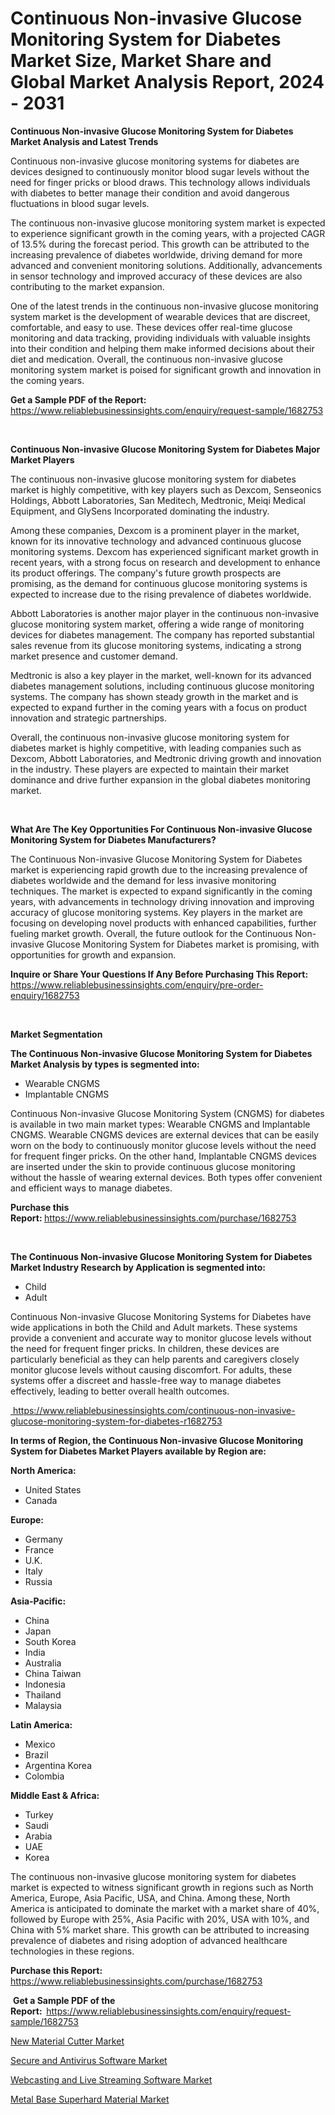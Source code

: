 <p><h1>Continuous Non-invasive Glucose Monitoring System for Diabetes Market Size, Market Share and Global Market Analysis Report, 2024 - 2031</h1></p><p><strong>Continuous Non-invasive Glucose Monitoring System for Diabetes Market Analysis and Latest Trends</strong></p>
<p><p>Continuous non-invasive glucose monitoring systems for diabetes are devices designed to continuously monitor blood sugar levels without the need for finger pricks or blood draws. This technology allows individuals with diabetes to better manage their condition and avoid dangerous fluctuations in blood sugar levels.</p><p>The continuous non-invasive glucose monitoring system market is expected to experience significant growth in the coming years, with a projected CAGR of 13.5% during the forecast period. This growth can be attributed to the increasing prevalence of diabetes worldwide, driving demand for more advanced and convenient monitoring solutions. Additionally, advancements in sensor technology and improved accuracy of these devices are also contributing to the market expansion.</p><p>One of the latest trends in the continuous non-invasive glucose monitoring system market is the development of wearable devices that are discreet, comfortable, and easy to use. These devices offer real-time glucose monitoring and data tracking, providing individuals with valuable insights into their condition and helping them make informed decisions about their diet and medication. Overall, the continuous non-invasive glucose monitoring system market is poised for significant growth and innovation in the coming years.</p></p>
<p><strong>Get a Sample PDF of the Report:&nbsp;</strong> <a href="https://www.reliablebusinessinsights.com/enquiry/request-sample/1682753">https://www.reliablebusinessinsights.com/enquiry/request-sample/1682753</a></p>
<p>&nbsp;</p>
<p><strong>Continuous Non-invasive Glucose Monitoring System for Diabetes Major Market Players</strong></p>
<p><p>The continuous non-invasive glucose monitoring system for diabetes market is highly competitive, with key players such as Dexcom, Senseonics Holdings, Abbott Laboratories, San Meditech, Medtronic, Meiqi Medical Equipment, and GlySens Incorporated dominating the industry. </p><p>Among these companies, Dexcom is a prominent player in the market, known for its innovative technology and advanced continuous glucose monitoring systems. Dexcom has experienced significant market growth in recent years, with a strong focus on research and development to enhance its product offerings. The company's future growth prospects are promising, as the demand for continuous glucose monitoring systems is expected to increase due to the rising prevalence of diabetes worldwide.</p><p>Abbott Laboratories is another major player in the continuous non-invasive glucose monitoring system market, offering a wide range of monitoring devices for diabetes management. The company has reported substantial sales revenue from its glucose monitoring systems, indicating a strong market presence and customer demand.</p><p>Medtronic is also a key player in the market, well-known for its advanced diabetes management solutions, including continuous glucose monitoring systems. The company has shown steady growth in the market and is expected to expand further in the coming years with a focus on product innovation and strategic partnerships.</p><p>Overall, the continuous non-invasive glucose monitoring system for diabetes market is highly competitive, with leading companies such as Dexcom, Abbott Laboratories, and Medtronic driving growth and innovation in the industry. These players are expected to maintain their market dominance and drive further expansion in the global diabetes monitoring market.</p></p>
<p>&nbsp;</p>
<p><strong>What Are The Key Opportunities For Continuous Non-invasive Glucose Monitoring System for Diabetes Manufacturers?</strong></p>
<p><p>The Continuous Non-invasive Glucose Monitoring System for Diabetes market is experiencing rapid growth due to the increasing prevalence of diabetes worldwide and the demand for less invasive monitoring techniques. The market is expected to expand significantly in the coming years, with advancements in technology driving innovation and improving accuracy of glucose monitoring systems. Key players in the market are focusing on developing novel products with enhanced capabilities, further fueling market growth. Overall, the future outlook for the Continuous Non-invasive Glucose Monitoring System for Diabetes market is promising, with opportunities for growth and expansion.</p></p>
<p><strong>Inquire or Share Your Questions If Any Before Purchasing This Report:</strong> <a href="https://www.reliablebusinessinsights.com/enquiry/pre-order-enquiry/1682753">https://www.reliablebusinessinsights.com/enquiry/pre-order-enquiry/1682753</a></p>
<p>&nbsp;</p>
<p><strong>Market Segmentation</strong></p>
<p><strong>The Continuous Non-invasive Glucose Monitoring System for Diabetes Market Analysis by types is segmented into:</strong></p>
<p><ul><li>Wearable CNGMS</li><li>Implantable CNGMS</li></ul></p>
<p><p>Continuous Non-invasive Glucose Monitoring System (CNGMS) for diabetes is available in two main market types: Wearable CNGMS and Implantable CNGMS. Wearable CNGMS devices are external devices that can be easily worn on the body to continuously monitor glucose levels without the need for frequent finger pricks. On the other hand, Implantable CNGMS devices are inserted under the skin to provide continuous glucose monitoring without the hassle of wearing external devices. Both types offer convenient and efficient ways to manage diabetes.</p></p>
<p><strong>Purchase this Report:&nbsp;</strong><a href="https://www.reliablebusinessinsights.com/purchase/1682753">https://www.reliablebusinessinsights.com/purchase/1682753</a></p>
<p>&nbsp;</p>
<p><strong>The Continuous Non-invasive Glucose Monitoring System for Diabetes Market Industry Research by Application is segmented into:</strong></p>
<p><ul><li>Child</li><li>Adult</li></ul></p>
<p><p>Continuous Non-invasive Glucose Monitoring Systems for Diabetes have wide applications in both the Child and Adult markets. These systems provide a convenient and accurate way to monitor glucose levels without the need for frequent finger pricks. In children, these devices are particularly beneficial as they can help parents and caregivers closely monitor glucose levels without causing discomfort. For adults, these systems offer a discreet and hassle-free way to manage diabetes effectively, leading to better overall health outcomes.</p></p>
<p><a href="https://www.reliablebusinessinsights.com/continuous-non-invasive-glucose-monitoring-system-for-diabetes-r1682753">&nbsp;https://www.reliablebusinessinsights.com/continuous-non-invasive-glucose-monitoring-system-for-diabetes-r1682753</a></p>
<p><strong>In terms of Region, the Continuous Non-invasive Glucose Monitoring System for Diabetes Market Players available by Region are:</strong></p>
<p>
    <p> <strong> North America: </strong>
        <ul>
            <li>United States</li>
            <li>Canada</li>
        </ul>
        </p> 
    <p> <strong> Europe: </strong>
        <ul>
            <li>Germany</li>
            <li>France</li>
            <li>U.K.</li>
            <li>Italy</li>
            <li>Russia</li>
        </ul>
        </p> 
    <p> <strong> Asia-Pacific: </strong>
        <ul>
            <li>China</li>
            <li>Japan</li>
            <li>South Korea</li>
            <li>India</li>
            <li>Australia</li>
            <li>China Taiwan</li>
            <li>Indonesia</li>
            <li>Thailand</li>
            <li>Malaysia</li>
        </ul>
        </p> 
    <p> <strong> Latin America: </strong>
        <ul>
            <li>Mexico</li>
            <li>Brazil</li>
            <li>Argentina Korea</li>
            <li>Colombia</li>
        </ul>
        </p> 
    <p> <strong> Middle East & Africa: </strong>
        <ul>
            <li>Turkey</li>
            <li>Saudi</li>
            <li>Arabia</li>
            <li>UAE</li>
            <li>Korea</li>
        </ul>
    </p>
    </p>
<p><p>The continuous non-invasive glucose monitoring system for diabetes market is expected to witness significant growth in regions such as North America, Europe, Asia Pacific, USA, and China. Among these, North America is anticipated to dominate the market with a market share of 40%, followed by Europe with 25%, Asia Pacific with 20%, USA with 10%, and China with 5% market share. This growth can be attributed to increasing prevalence of diabetes and rising adoption of advanced healthcare technologies in these regions.</p></p>
<p><strong>Purchase this Report: </strong><a href="https://www.reliablebusinessinsights.com/purchase/1682753">https://www.reliablebusinessinsights.com/purchase/1682753</a></p>
<p>&nbsp;<strong>Get a Sample PDF of the Report:&nbsp;&nbsp;</strong><a href="https://www.reliablebusinessinsights.com/enquiry/request-sample/1682753">https://www.reliablebusinessinsights.com/enquiry/request-sample/1682753</a></p>
<p><strong></strong></p>
<p><p><a href="https://github.com/BurtonGALEN/Market-Research-Report-List-1/blob/main/new-material-cutter-market.md">New Material Cutter Market</a></p><p><a href="https://issuu.com/reportprime-2/docs/secure-and-antivirus-software-market-size-2030.ppt">Secure and Antivirus Software Market</a></p><p><a href="https://issuu.com/reportprime-2/docs/webcasting-and-live-streaming-software-market-size">Webcasting and Live Streaming Software Market</a></p><p><a href="https://github.com/VincentButlerjXXf/Market-Research-Report-List-1/blob/main/metal-base-superhard-material-market.md">Metal Base Superhard Material Market</a></p></p>